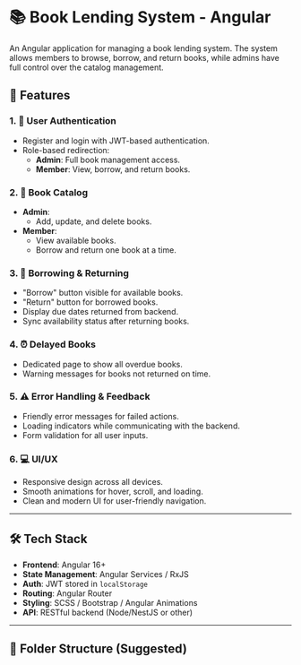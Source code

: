# 📚 Book Lending System - Angular

An Angular application for managing a book lending system. The system allows members to browse, borrow, and return books, while admins have full control over the catalog management.

## 🚀 Features

### 1. 🔐 User Authentication

- Register and login with JWT-based authentication.
- Role-based redirection:
  - **Admin**: Full book management access.
  - **Member**: View, borrow, and return books.

### 2. 📖 Book Catalog

- **Admin**:
  - Add, update, and delete books.
- **Member**:
  - View available books.
  - Borrow and return one book at a time.

### 3. 📅 Borrowing & Returning

- "Borrow" button visible for available books.
- "Return" button for borrowed books.
- Display due dates returned from backend.
- Sync availability status after returning books.

### 4. ⏰ Delayed Books

- Dedicated page to show all overdue books.
- Warning messages for books not returned on time.

### 5. ⚠️ Error Handling & Feedback

- Friendly error messages for failed actions.
- Loading indicators while communicating with the backend.
- Form validation for all user inputs.

### 6. 💻 UI/UX

- Responsive design across all devices.
- Smooth animations for hover, scroll, and loading.
- Clean and modern UI for user-friendly navigation.

---

## 🛠 Tech Stack

- **Frontend**: Angular 16+
- **State Management**: Angular Services / RxJS
- **Auth**: JWT stored in `localStorage`
- **Routing**: Angular Router
- **Styling**: SCSS / Bootstrap / Angular Animations
- **API**: RESTful backend (Node/NestJS or other)

---

## 📁 Folder Structure (Suggested)
